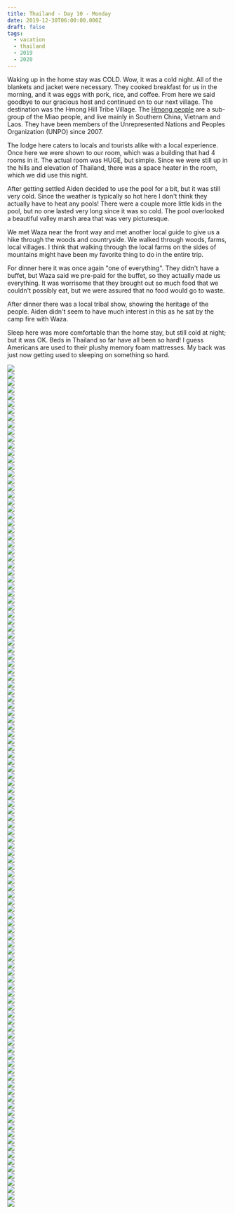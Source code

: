 ```yaml
---
title: Thailand - Day 10 - Monday
date: 2019-12-30T06:00:00.000Z
draft: false
tags:
  - vacation
  - thailand
  - 2019
  - 2020
---
```


Waking up in the home stay was COLD. Wow, it was a cold night. All of the blankets and jacket were necessary. They cooked breakfast for us in the morning, and it was eggs with pork, rice, and coffee. From here we said goodbye to our gracious host and continued on to our next village. The destination was the Hmong Hill Tribe Village. The [Hmong people](https://en.wikipedia.org/wiki/Hmong_people) are a sub-group of the Miao people, and live mainly in Southern China, Vietnam and Laos. They have been members of the Unrepresented Nations and Peoples Organization (UNPO) since 2007.

The lodge here caters to locals and tourists alike with a local experience. Once here we were shown to our room, which was a building that had 4 rooms in it. The actual room was HUGE, but simple. Since we were still up in the hills and elevation of Thailand, there was a space heater in the room, which we did use this night.

After getting settled Aiden decided to use the pool for a bit, but it was still very cold. Since the weather is typically so hot here I don't think they actually have to heat any pools! There were a couple more little kids in the pool, but no one lasted very long since it was so cold. The pool overlooked a beautiful valley marsh area that was very picturesque.

We met Waza near the front way and met another local guide to give us a hike through the woods and countryside. We walked through woods, farms, local villages. I think that walking through the local farms on the sides of mountains might have been my favorite thing to do in the entire trip.

For dinner here it was once again "one of everything". They didn't have a buffet, but Waza said we pre-paid for the buffet, so they actually made us everything. It was worrisome that they brought out so much food that we couldn't possibly eat, but we were assured that no food would go to waste.

After dinner there was a local tribal show, showing the heritage of the people. Aiden didn't seem to have much interest in this as he sat by the camp fire with Waza.

Sleep here was more comfortable than the home stay, but still cold at night; but it was OK. Beds in Thailand so far have all been so hard! I guess Americans are used to their plushy memory foam mattresses. My back was just now getting used to sleeping on something so hard.

<div id="cdbf276ff42f607a7109803ee084cbd9" style="display:none">
  <h3>Sugar Cane!
</h3>
  <p>There was sugar cane growing randomly on the side of the road during a hike, and our guide whacked some off with a knife and gave it to Aiden and just said, here, eat this, hiking snack!
</p>
</div>

<div id="a8da14c6c17542f175288f58c6ab87402" style="display:none">
  <h3>
</h3>
  <p>
</p>
</div>

<div id="cd5ecf95521819bba1a7eddaadbb84ef" style="display:none">
  <h3>
</h3>
  <p>
</p>
</div>

<div id="a12b949210227f42195c14146628bacc" style="display:none">
  <h3>
</h3>
  <p>
</p>
</div>

<div id="eda46875536fb53517bcc22e0f5d60ef" style="display:none">
  <h3>
</h3>
  <p>
</p>
</div>

<div id="d0dbcb99dcdde23a93744c1773594bdc" style="display:none">
  <h3>
</h3>
  <p>
</p>
</div>

<div id="a2023f8865be08cc2a0fa232ee1832306" style="display:none">
  <h3>
</h3>
  <p>
</p>
</div>

<div id="a859f0bea9ddef8712c48e4a7ca5f816" style="display:none">
  <h3>
</h3>
  <p>
</p>
</div>

<div id="fba0f6dc0a561ec4ff3e70beb52ef921" style="display:none">
  <h3>
</h3>
  <p>
</p>
</div>

<div id="a7c608c4a525c6b0148a0a70abb0f2326" style="display:none">
  <h3>
</h3>
  <p>
</p>
</div>

<div id="fcf86602cf0e7c5db54533cbdd2ab53f" style="display:none">
  <h3>
</h3>
  <p>
</p>
</div>

<div id="a8d377f2a9dac02706af3a3d18455cc07" style="display:none">
  <h3>
</h3>
  <p>
</p>
</div>

<div id="c725cb2d25bb281b726e2e8f46661097" style="display:none">
  <h3>
</h3>
  <p>
</p>
</div>

<div id="a4d8ee2dfd0808742ef2620c015282b1a" style="display:none">
  <h3>
</h3>
  <p>
</p>
</div>

<div id="b79b1ac4515ba741eac6d54c3a19f27d" style="display:none">
  <h3>
</h3>
  <p>
</p>
</div>

<div id="a1f3831fb40b4f2681b269f03dcd78617" style="display:none">
  <h3>
</h3>
  <p>
</p>
</div>

<div id="a9bf406b25ff48c2822e4792722b5d92f" style="display:none">
  <h3>
</h3>
  <p>
</p>
</div>

<div id="d0915ebebddc2d74b2c9f992170497a6" style="display:none">
  <h3>
</h3>
  <p>
</p>
</div>

<div id="724edf4df80f56817959be85c9760fc3" style="display:none">
  <h3>
</h3>
  <p>
</p>
</div>

<div id="a27a986ae0def9264d95b317ca205b47d" style="display:none">
  <h3>
</h3>
  <p>
</p>
</div>

<div id="a4b836fb2e10c94e53ec3c89bb33d6433" style="display:none">
  <h3>
</h3>
  <p>
</p>
</div>

<div id="e2ab7559d781eccb2a2056cbf82f1274" style="display:none">
  <h3>
</h3>
  <p>
</p>
</div>

<div id="d075968223f95ceecb486f3674c212d7" style="display:none">
  <h3>
</h3>
  <p>
</p>
</div>

<div id="a6c9a739058dc011f7a8859eef9c8c72c" style="display:none">
  <h3>
</h3>
  <p>
</p>
</div>

<div id="a76cd670b3c485fe5bedf3b9b8891dc26" style="display:none">
  <h3>
</h3>
  <p>
</p>
</div>

<div id="a69cdffcf2d6af90e86e8c7a9d91ec1cc" style="display:none">
  <h3>
</h3>
  <p>
</p>
</div>

<div id="a46c76e6e1e7afd28f36dcdb4d5599aed" style="display:none">
  <h3>
</h3>
  <p>
</p>
</div>

<div id="c9ff81058eec396817f37123f1ceafa3" style="display:none">
  <h3>
</h3>
  <p>
</p>
</div>

<div id="a1452646a8dd5fa1ea668d2ff0bd6b2b1" style="display:none">
  <h3>
</h3>
  <p>
</p>
</div>

<div id="ae9476247535cb1c5ed5a8e9eb17b7545" style="display:none">
  <h3>
</h3>
  <p>
</p>
</div>

<div id="a8361244e3e9d2f0980940e62b778e9ca" style="display:none">
  <h3>
</h3>
  <p>
</p>
</div>

<div id="a60f7c61f9f6f6520827369936cc28271" style="display:none">
  <h3>
</h3>
  <p>
</p>
</div>

<div id="a1182ae11cc4375c1253700319405e24a" style="display:none">
  <h3>
</h3>
  <p>
</p>
</div>

<div id="a9cafe41202b2206281e24cd4f25b58b8" style="display:none">
  <h3>
</h3>
  <p>
</p>
</div>

<div id="c4c0cf679da83a28413dc9cdb892be8b" style="display:none">
  <h3>
</h3>
  <p>
</p>
</div>

<div id="a80f8bb5cfd4c6a01d4eeea5d79f312de" style="display:none">
  <h3>
</h3>
  <p>
</p>
</div>

<div id="a3569cb4fbc173be1ca8e89fab4bf9030" style="display:none">
  <h3>
</h3>
  <p>
</p>
</div>

<div id="df977a41545377fe76917c754676093b" style="display:none">
  <h3>
</h3>
  <p>
</p>
</div>

<div id="a2644b3e06736e7334cb157dc632bc601" style="display:none">
  <h3>
</h3>
  <p>
</p>
</div>

<div id="a0a65c363e11323e0cefa38cfbfac30e1" style="display:none">
  <h3>
</h3>
  <p>
</p>
</div>

<div id="a6e88d6ae31f7d230d555af450715b9b3" style="display:none">
  <h3>
</h3>
  <p>
</p>
</div>

<div id="b36cd4a06be0b0dfa6f71a0e058fe52f" style="display:none">
  <h3>
</h3>
  <p>
</p>
</div>

<div id="a04195e2880fe0a52e0cdb5efb71c7ed5" style="display:none">
  <h3>
</h3>
  <p>
</p>
</div>

<div id="a79ce870b5785868f7391d5f279c411ca" style="display:none">
  <h3>
</h3>
  <p>
</p>
</div>

<div id="b2fbc839e6b32a399753a4ac6e38108d" style="display:none">
  <h3>Shots!
</h3>
  <p>Whatever type of liquor this is, I did a shot with our local hiking guide!  Not so tasty...
</p>
</div>

<div id="b0f5c35e817e7b47188a0751d5bfa4c5" style="display:none">
  <h3>
</h3>
  <p>
</p>
</div>

<div id="c74d28256838be3eb01ed2e99ae5979f" style="display:none">
  <h3>
</h3>
  <p>
</p>
</div>

<div id="e92178223acf20020d3f24ed92c2c430" style="display:none">
  <h3>
</h3>
  <p>
</p>
</div>

<div id="a9a9099302532eac53145cd1004ac7a68" style="display:none">
  <h3>
</h3>
  <p>
</p>
</div>

<div id="a532855c9b96fe1907cd4cf8c6d10dc5a" style="display:none">
  <h3>
</h3>
  <p>
</p>
</div>

<div id="a17cfd80d628b91671c64661a15e9dbaa" style="display:none">
  <h3>
</h3>
  <p>
</p>
</div>

<div id="a199f5b8ae53a8fed1dc46fe1da703e45" style="display:none">
  <h3>
</h3>
  <p>
</p>
</div>

<div id="a1e8eed1dc1f3753e7060be11b394d28c" style="display:none">
  <h3>
</h3>
  <p>
</p>
</div>

<div id="a5cc78d563e085e943be1194161cc270a" style="display:none">
  <h3>
</h3>
  <p>
</p>
</div>

<div id="a728139e9c790e3e22d6e1269b187ff6b" style="display:none">
  <h3>
</h3>
  <p>
</p>
</div>

<div id="ee5973da45a9597ebbef1a1f10fc9469" style="display:none">
  <h3>
</h3>
  <p>
</p>
</div>

<div id="eadd067e35c7eaae465a9864bb6282a2" style="display:none">
  <h3>
</h3>
  <p>
</p>
</div>

<div id="a80bba6f3e10f836b57d081bb98a86a8" style="display:none">
  <h3>
</h3>
  <p>
</p>
</div>

<div id="f93b0959de54013d7f3d1e8d6824e6d9" style="display:none">
  <h3>
</h3>
  <p>
</p>
</div>

<div id="b793bbd1b96fc4d9bb2e1944aceca75f" style="display:none">
  <h3>
</h3>
  <p>
</p>
</div>

<div id="6bfd8b4f950e6502fbe94147b9f7b727" style="display:none">
  <h3>
</h3>
  <p>
</p>
</div>

<div class="demo-gallery">
  <div id="mypicts" class="list-styled">
  <a href="https://static.bobflorian.com/thailand/day10/31.jpg" data-sub-html="#cdbf276ff42f607a7109803ee084cbd9"><img class="img-responsive" src="https://static.bobflorian.com/thailand/day10/thumbnail_31.jpg"><div class="demo-gallery-poster">
  <img src="/img/zoom.png">
</div></a>
  <a href="https://static.bobflorian.com/thailand/day10/59.jpg" data-sub-html="#a8da14c6c17542f175288f58c6ab87402"><img class="img-responsive" src="https://static.bobflorian.com/thailand/day10/thumbnail_59.jpg"><div class="demo-gallery-poster">
  <img src="/img/zoom.png">
</div></a>
  <a href="https://static.bobflorian.com/thailand/day10/6.jpg" data-sub-html="#cd5ecf95521819bba1a7eddaadbb84ef"><img class="img-responsive" src="https://static.bobflorian.com/thailand/day10/thumbnail_6.jpg"><div class="demo-gallery-poster">
  <img src="/img/zoom.png">
</div></a>
  <a href="https://static.bobflorian.com/thailand/day10/37.jpg" data-sub-html="#a12b949210227f42195c14146628bacc"><img class="img-responsive" src="https://static.bobflorian.com/thailand/day10/thumbnail_37.jpg"><div class="demo-gallery-poster">
  <img src="/img/zoom.png">
</div></a>
  <a href="https://static.bobflorian.com/thailand/day10/17.jpg" data-sub-html="#eda46875536fb53517bcc22e0f5d60ef"><img class="img-responsive" src="https://static.bobflorian.com/thailand/day10/thumbnail_17.jpg"><div class="demo-gallery-poster">
  <img src="/img/zoom.png">
</div></a>
  <a href="https://static.bobflorian.com/thailand/day10/46.jpg" data-sub-html="#d0dbcb99dcdde23a93744c1773594bdc"><img class="img-responsive" src="https://static.bobflorian.com/thailand/day10/thumbnail_46.jpg"><div class="demo-gallery-poster">
  <img src="/img/zoom.png">
</div></a>
  <a href="https://static.bobflorian.com/thailand/day10/27.jpg" data-sub-html="#a2023f8865be08cc2a0fa232ee1832306"><img class="img-responsive" src="https://static.bobflorian.com/thailand/day10/thumbnail_27.jpg"><div class="demo-gallery-poster">
  <img src="/img/zoom.png">
</div></a>
  <a href="https://static.bobflorian.com/thailand/day10/29.jpg" data-sub-html="#a859f0bea9ddef8712c48e4a7ca5f816"><img class="img-responsive" src="https://static.bobflorian.com/thailand/day10/thumbnail_29.jpg"><div class="demo-gallery-poster">
  <img src="/img/zoom.png">
</div></a>
  <a href="https://static.bobflorian.com/thailand/day10/3.jpg" data-sub-html="#fba0f6dc0a561ec4ff3e70beb52ef921"><img class="img-responsive" src="https://static.bobflorian.com/thailand/day10/thumbnail_3.jpg"><div class="demo-gallery-poster">
  <img src="/img/zoom.png">
</div></a>
  <a href="https://static.bobflorian.com/thailand/day10/49.jpg" data-sub-html="#a7c608c4a525c6b0148a0a70abb0f2326"><img class="img-responsive" src="https://static.bobflorian.com/thailand/day10/thumbnail_49.jpg"><div class="demo-gallery-poster">
  <img src="/img/zoom.png">
</div></a>
  <a href="https://static.bobflorian.com/thailand/day10/56.jpg" data-sub-html="#fcf86602cf0e7c5db54533cbdd2ab53f"><img class="img-responsive" src="https://static.bobflorian.com/thailand/day10/thumbnail_56.jpg"><div class="demo-gallery-poster">
  <img src="/img/zoom.png">
</div></a>
  <a href="https://static.bobflorian.com/thailand/day10/41.jpg" data-sub-html="#a8d377f2a9dac02706af3a3d18455cc07"><img class="img-responsive" src="https://static.bobflorian.com/thailand/day10/thumbnail_41.jpg"><div class="demo-gallery-poster">
  <img src="/img/zoom.png">
</div></a>
  <a href="https://static.bobflorian.com/thailand/day10/13.jpg" data-sub-html="#c725cb2d25bb281b726e2e8f46661097"><img class="img-responsive" src="https://static.bobflorian.com/thailand/day10/thumbnail_13.jpg"><div class="demo-gallery-poster">
  <img src="/img/zoom.png">
</div></a>
  <a href="https://static.bobflorian.com/thailand/day10/21.jpg" data-sub-html="#a4d8ee2dfd0808742ef2620c015282b1a"><img class="img-responsive" src="https://static.bobflorian.com/thailand/day10/thumbnail_21.jpg"><div class="demo-gallery-poster">
  <img src="/img/zoom.png">
</div></a>
  <a href="https://static.bobflorian.com/thailand/day10/50.jpg" data-sub-html="#b79b1ac4515ba741eac6d54c3a19f27d"><img class="img-responsive" src="https://static.bobflorian.com/thailand/day10/thumbnail_50.jpg"><div class="demo-gallery-poster">
  <img src="/img/zoom.png">
</div></a>
  <a href="https://static.bobflorian.com/thailand/day10/48.jpg" data-sub-html="#a1f3831fb40b4f2681b269f03dcd78617"><img class="img-responsive" src="https://static.bobflorian.com/thailand/day10/thumbnail_48.jpg"><div class="demo-gallery-poster">
  <img src="/img/zoom.png">
</div></a>
  <a href="https://static.bobflorian.com/thailand/day10/32.jpg" data-sub-html="#a9bf406b25ff48c2822e4792722b5d92f"><img class="img-responsive" src="https://static.bobflorian.com/thailand/day10/thumbnail_32.jpg"><div class="demo-gallery-poster">
  <img src="/img/zoom.png">
</div></a>
  <a href="https://static.bobflorian.com/thailand/day10/4.jpg" data-sub-html="#d0915ebebddc2d74b2c9f992170497a6"><img class="img-responsive" src="https://static.bobflorian.com/thailand/day10/thumbnail_4.jpg"><div class="demo-gallery-poster">
  <img src="/img/zoom.png">
</div></a>
  <a href="https://static.bobflorian.com/thailand/day10/47.jpg" data-sub-html="#a724edf4df80f56817959be85c9760fc3"><img class="img-responsive" src="https://static.bobflorian.com/thailand/day10/thumbnail_47.jpg"><div class="demo-gallery-poster">
  <img src="/img/zoom.png">
</div></a>
  <a href="https://static.bobflorian.com/thailand/day10/57.jpg" data-sub-html="#a27a986ae0def9264d95b317ca205b47d"><img class="img-responsive" src="https://static.bobflorian.com/thailand/day10/thumbnail_57.jpg"><div class="demo-gallery-poster">
  <img src="/img/zoom.png">
</div></a>
  <a href="https://static.bobflorian.com/thailand/day10/12.jpg" data-sub-html="#e2ab7559d781eccb2a2056cbf82f1274"><img class="img-responsive" src="https://static.bobflorian.com/thailand/day10/thumbnail_12.jpg"><div class="demo-gallery-poster">
  <img src="/img/zoom.png">
</div></a>
  <a href="https://static.bobflorian.com/thailand/day10/42.jpg" data-sub-html="#d075968223f95ceecb486f3674c212d7"><img class="img-responsive" src="https://static.bobflorian.com/thailand/day10/thumbnail_42.jpg"><div class="demo-gallery-poster">
  <img src="/img/zoom.png">
</div></a>
  <a href="https://static.bobflorian.com/thailand/day10/2.jpg" data-sub-html="#a6c9a739058dc011f7a8859eef9c8c72c"><img class="img-responsive" src="https://static.bobflorian.com/thailand/day10/thumbnail_2.jpg"><div class="demo-gallery-poster">
  <img src="/img/zoom.png">
</div></a>
  <a href="https://static.bobflorian.com/thailand/day10/43.jpg" data-sub-html="#a76cd670b3c485fe5bedf3b9b8891dc26"><img class="img-responsive" src="https://static.bobflorian.com/thailand/day10/thumbnail_43.jpg"><div class="demo-gallery-poster">
  <img src="/img/zoom.png">
</div></a>
  <a href="https://static.bobflorian.com/thailand/day10/26.jpg" data-sub-html="#a69cdffcf2d6af90e86e8c7a9d91ec1cc"><img class="img-responsive" src="https://static.bobflorian.com/thailand/day10/thumbnail_26.jpg"><div class="demo-gallery-poster">
  <img src="/img/zoom.png">
</div></a>
  <a href="https://static.bobflorian.com/thailand/day10/24.jpg" data-sub-html="#a46c76e6e1e7afd28f36dcdb4d5599aed"><img class="img-responsive" src="https://static.bobflorian.com/thailand/day10/thumbnail_24.jpg"><div class="demo-gallery-poster">
  <img src="/img/zoom.png">
</div></a>
  <a href="https://static.bobflorian.com/thailand/day10/58.jpg" data-sub-html="#c9ff81058eec396817f37123f1ceafa3"><img class="img-responsive" src="https://static.bobflorian.com/thailand/day10/thumbnail_58.jpg"><div class="demo-gallery-poster">
  <img src="/img/zoom.png">
</div></a>
  <a href="https://static.bobflorian.com/thailand/day10/15.jpg" data-sub-html="#a1452646a8dd5fa1ea668d2ff0bd6b2b1"><img class="img-responsive" src="https://static.bobflorian.com/thailand/day10/thumbnail_15.jpg"><div class="demo-gallery-poster">
  <img src="/img/zoom.png">
</div></a>
  <a href="https://static.bobflorian.com/thailand/day10/28.jpg" data-sub-html="#e9476247535cb1c5ed5a8e9eb17b7545"><img class="img-responsive" src="https://static.bobflorian.com/thailand/day10/thumbnail_28.jpg"><div class="demo-gallery-poster">
  <img src="/img/zoom.png">
</div></a>
  <a href="https://static.bobflorian.com/thailand/day10/18.jpg" data-sub-html="#a8361244e3e9d2f0980940e62b778e9ca"><img class="img-responsive" src="https://static.bobflorian.com/thailand/day10/thumbnail_18.jpg"><div class="demo-gallery-poster">
  <img src="/img/zoom.png">
</div></a>
  <a href="https://static.bobflorian.com/thailand/day10/16.jpg" data-sub-html="#a60f7c61f9f6f6520827369936cc28271"><img class="img-responsive" src="https://static.bobflorian.com/thailand/day10/thumbnail_16.jpg"><div class="demo-gallery-poster">
  <img src="/img/zoom.png">
</div></a>
  <a href="https://static.bobflorian.com/thailand/day10/40.jpg" data-sub-html="#a1182ae11cc4375c1253700319405e24a"><img class="img-responsive" src="https://static.bobflorian.com/thailand/day10/thumbnail_40.jpg"><div class="demo-gallery-poster">
  <img src="/img/zoom.png">
</div></a>
  <a href="https://static.bobflorian.com/thailand/day10/14.jpg" data-sub-html="#a9cafe41202b2206281e24cd4f25b58b8"><img class="img-responsive" src="https://static.bobflorian.com/thailand/day10/thumbnail_14.jpg"><div class="demo-gallery-poster">
  <img src="/img/zoom.png">
</div></a>
  <a href="https://static.bobflorian.com/thailand/day10/5.jpg" data-sub-html="#c4c0cf679da83a28413dc9cdb892be8b"><img class="img-responsive" src="https://static.bobflorian.com/thailand/day10/thumbnail_5.jpg"><div class="demo-gallery-poster">
  <img src="/img/zoom.png">
</div></a>
  <a href="https://static.bobflorian.com/thailand/day10/25.jpg" data-sub-html="#a80f8bb5cfd4c6a01d4eeea5d79f312de"><img class="img-responsive" src="https://static.bobflorian.com/thailand/day10/thumbnail_25.jpg"><div class="demo-gallery-poster">
  <img src="/img/zoom.png">
</div></a>
  <a href="https://static.bobflorian.com/thailand/day10/19.jpg" data-sub-html="#a3569cb4fbc173be1ca8e89fab4bf9030"><img class="img-responsive" src="https://static.bobflorian.com/thailand/day10/thumbnail_19.jpg"><div class="demo-gallery-poster">
  <img src="/img/zoom.png">
</div></a>
  <a href="https://static.bobflorian.com/thailand/day10/51.jpg" data-sub-html="#df977a41545377fe76917c754676093b"><img class="img-responsive" src="https://static.bobflorian.com/thailand/day10/thumbnail_51.jpg"><div class="demo-gallery-poster">
  <img src="/img/zoom.png">
</div></a>
  <a href="https://static.bobflorian.com/thailand/day10/23.jpg" data-sub-html="#a2644b3e06736e7334cb157dc632bc601"><img class="img-responsive" src="https://static.bobflorian.com/thailand/day10/thumbnail_23.jpg"><div class="demo-gallery-poster">
  <img src="/img/zoom.png">
</div></a>
  <a href="https://static.bobflorian.com/thailand/day10/38.jpg" data-sub-html="#a0a65c363e11323e0cefa38cfbfac30e1"><img class="img-responsive" src="https://static.bobflorian.com/thailand/day10/thumbnail_38.jpg"><div class="demo-gallery-poster">
  <img src="/img/zoom.png">
</div></a>
  <a href="https://static.bobflorian.com/thailand/day10/7.jpg" data-sub-html="#a6e88d6ae31f7d230d555af450715b9b3"><img class="img-responsive" src="https://static.bobflorian.com/thailand/day10/thumbnail_7.jpg"><div class="demo-gallery-poster">
  <img src="/img/zoom.png">
</div></a>
  <a href="https://static.bobflorian.com/thailand/day10/55.jpg" data-sub-html="#b36cd4a06be0b0dfa6f71a0e058fe52f"><img class="img-responsive" src="https://static.bobflorian.com/thailand/day10/thumbnail_55.jpg"><div class="demo-gallery-poster">
  <img src="/img/zoom.png">
</div></a>
  <a href="https://static.bobflorian.com/thailand/day10/52.jpg" data-sub-html="#a04195e2880fe0a52e0cdb5efb71c7ed5"><img class="img-responsive" src="https://static.bobflorian.com/thailand/day10/thumbnail_52.jpg"><div class="demo-gallery-poster">
  <img src="/img/zoom.png">
</div></a>
  <a href="https://static.bobflorian.com/thailand/day10/60.jpg" data-sub-html="#a79ce870b5785868f7391d5f279c411ca"><img class="img-responsive" src="https://static.bobflorian.com/thailand/day10/thumbnail_60.jpg"><div class="demo-gallery-poster">
  <img src="/img/zoom.png">
</div></a>
  <a href="https://static.bobflorian.com/thailand/day10/53.jpg" data-sub-html="#b2fbc839e6b32a399753a4ac6e38108d"><img class="img-responsive" src="https://static.bobflorian.com/thailand/day10/thumbnail_53.jpg"><div class="demo-gallery-poster">
  <img src="/img/zoom.png">
</div></a>
  <a href="https://static.bobflorian.com/thailand/day10/1.jpg" data-sub-html="#b0f5c35e817e7b47188a0751d5bfa4c5"><img class="img-responsive" src="https://static.bobflorian.com/thailand/day10/thumbnail_1.jpg"><div class="demo-gallery-poster">
  <img src="/img/zoom.png">
</div></a>
  <a href="https://static.bobflorian.com/thailand/day10/33.jpg" data-sub-html="#c74d28256838be3eb01ed2e99ae5979f"><img class="img-responsive" src="https://static.bobflorian.com/thailand/day10/thumbnail_33.jpg"><div class="demo-gallery-poster">
  <img src="/img/zoom.png">
</div></a>
  <a href="https://static.bobflorian.com/thailand/day10/35.jpg" data-sub-html="#e92178223acf20020d3f24ed92c2c430"><img class="img-responsive" src="https://static.bobflorian.com/thailand/day10/thumbnail_35.jpg"><div class="demo-gallery-poster">
  <img src="/img/zoom.png">
</div></a>
  <a href="https://static.bobflorian.com/thailand/day10/20.jpg" data-sub-html="#a9a9099302532eac53145cd1004ac7a68"><img class="img-responsive" src="https://static.bobflorian.com/thailand/day10/thumbnail_20.jpg"><div class="demo-gallery-poster">
  <img src="/img/zoom.png">
</div></a>
  <a href="https://static.bobflorian.com/thailand/day10/10.jpg" data-sub-html="#a532855c9b96fe1907cd4cf8c6d10dc5a"><img class="img-responsive" src="https://static.bobflorian.com/thailand/day10/thumbnail_10.jpg"><div class="demo-gallery-poster">
  <img src="/img/zoom.png">
</div></a>
  <a href="https://static.bobflorian.com/thailand/day10/36.jpg" data-sub-html="#a17cfd80d628b91671c64661a15e9dbaa"><img class="img-responsive" src="https://static.bobflorian.com/thailand/day10/thumbnail_36.jpg"><div class="demo-gallery-poster">
  <img src="/img/zoom.png">
</div></a>
  <a href="https://static.bobflorian.com/thailand/day10/34.jpg" data-sub-html="#a199f5b8ae53a8fed1dc46fe1da703e45"><img class="img-responsive" src="https://static.bobflorian.com/thailand/day10/thumbnail_34.jpg"><div class="demo-gallery-poster">
  <img src="/img/zoom.png">
</div></a>
  <a href="https://static.bobflorian.com/thailand/day10/9.jpg" data-sub-html="#a1e8eed1dc1f3753e7060be11b394d28c"><img class="img-responsive" src="https://static.bobflorian.com/thailand/day10/thumbnail_9.jpg"><div class="demo-gallery-poster">
  <img src="/img/zoom.png">
</div></a>
  <a href="https://static.bobflorian.com/thailand/day10/8.jpg" data-sub-html="#a5cc78d563e085e943be1194161cc270a"><img class="img-responsive" src="https://static.bobflorian.com/thailand/day10/thumbnail_8.jpg"><div class="demo-gallery-poster">
  <img src="/img/zoom.png">
</div></a>
  <a href="https://static.bobflorian.com/thailand/day10/30.jpg" data-sub-html="#a728139e9c790e3e22d6e1269b187ff6b"><img class="img-responsive" src="https://static.bobflorian.com/thailand/day10/thumbnail_30.jpg"><div class="demo-gallery-poster">
  <img src="/img/zoom.png">
</div></a>
  <a href="https://static.bobflorian.com/thailand/day10/11.jpg" data-sub-html="#ee5973da45a9597ebbef1a1f10fc9469"><img class="img-responsive" src="https://static.bobflorian.com/thailand/day10/thumbnail_11.jpg"><div class="demo-gallery-poster">
  <img src="/img/zoom.png">
</div></a>
  <a href="https://static.bobflorian.com/thailand/day10/39.jpg" data-sub-html="#eadd067e35c7eaae465a9864bb6282a2"><img class="img-responsive" src="https://static.bobflorian.com/thailand/day10/thumbnail_39.jpg"><div class="demo-gallery-poster">
  <img src="/img/zoom.png">
</div></a>
  <a href="https://static.bobflorian.com/thailand/day10/54.jpg" data-sub-html="#a80bba6f3e10f836b57d081bb98a86a8"><img class="img-responsive" src="https://static.bobflorian.com/thailand/day10/thumbnail_54.jpg"><div class="demo-gallery-poster">
  <img src="/img/zoom.png">
</div></a>
  <a href="https://static.bobflorian.com/thailand/day10/44.jpg" data-sub-html="#f93b0959de54013d7f3d1e8d6824e6d9"><img class="img-responsive" src="https://static.bobflorian.com/thailand/day10/thumbnail_44.jpg"><div class="demo-gallery-poster">
  <img src="/img/zoom.png">
</div></a>
  <a href="https://static.bobflorian.com/thailand/day10/22.jpg" data-sub-html="#b793bbd1b96fc4d9bb2e1944aceca75f"><img class="img-responsive" src="https://static.bobflorian.com/thailand/day10/thumbnail_22.jpg"><div class="demo-gallery-poster">
  <img src="/img/zoom.png">
</div></a>
  <a href="https://static.bobflorian.com/thailand/day10/45.jpg" data-sub-html="#a6bfd8b4f950e6502fbe94147b9f7b727"><img class="img-responsive" src="https://static.bobflorian.com/thailand/day10/thumbnail_45.jpg"><div class="demo-gallery-poster">
  <img src="/img/zoom.png">
</div></a>
</div>
</div>

<script type="text/javascript">

    lightGallery(document.getElementById('mypicts'), {
    thumbnail:true,
    download:false,
    preload:6
});

    $('#mypicts').justifiedGallery({
    rowHeight : 100,
    lastRow : 'nojustify',
    margins : 20
    });

</script>
